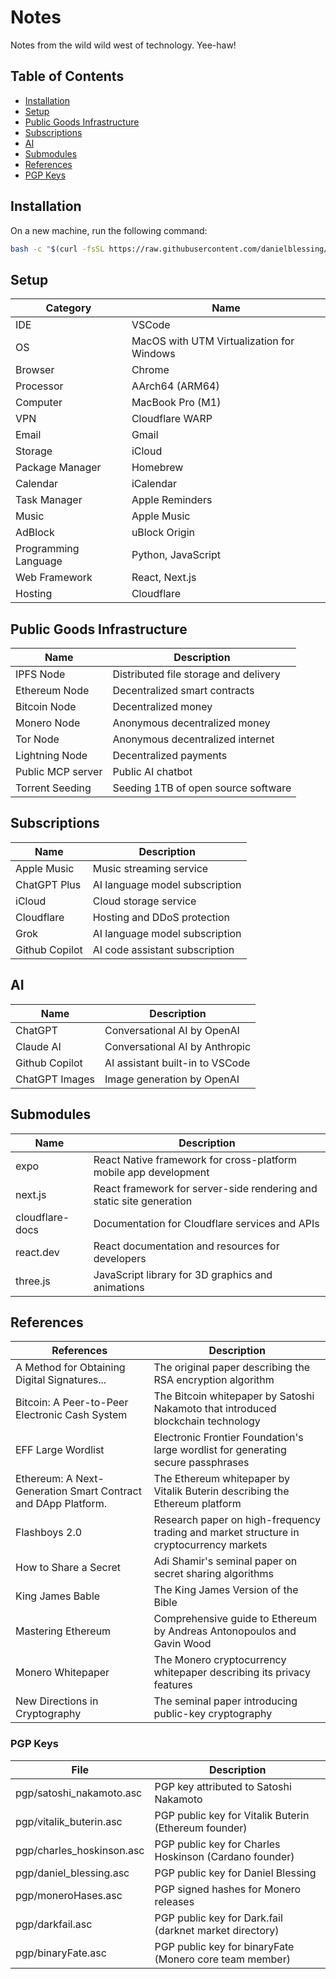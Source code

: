 # Notes

Notes from the wild wild west of technology. Yee-haw!

## Table of Contents

- [Installation](#installation)
- [Setup](#setup)
- [Public Goods Infrastructure](#public-goods-infrastructure)
- [Subscriptions](#subscriptions)
- [AI](#ai)
- [Submodules](#submodules)
- [References](#references)
- [PGP Keys](#pgp-keys)

## Installation

On a new machine, run the following command:

```bash
bash -c "$(curl -fsSL https://raw.githubusercontent.com/danielblessing/notes/main/shell/github_notes_install.sh)"
```

## Setup

| Category             | Name                                      |
| -------------------- | ----------------------------------------- |
| IDE                  | VSCode                                    |
| OS                   | MacOS with UTM Virtualization for Windows |
| Browser              | Chrome                                    |
| Processor            | AArch64 (ARM64)                           |
| Computer             | MacBook Pro (M1)                          |
| VPN                  | Cloudflare WARP                           |
| Email                | Gmail                                     |
| Storage              | iCloud                                    |
| Package Manager      | Homebrew                                  |
| Calendar             | iCalendar                                 |
| Task Manager         | Apple Reminders                           |
| Music                | Apple Music                               |
| AdBlock              | uBlock Origin                             |
| Programming Language | Python, JavaScript                        |
| Web Framework        | React, Next.js                            |
| Hosting              | Cloudflare                                |

## Public Goods Infrastructure

| Name              | Description                           |
| ----------------- | ------------------------------------- |
| IPFS Node         | Distributed file storage and delivery |
| Ethereum Node     | Decentralized smart contracts         |
| Bitcoin Node      | Decentralized money                   |
| Monero Node       | Anonymous decentralized money         |
| Tor Node          | Anonymous decentralized internet      |
| Lightning Node    | Decentralized payments                |
| Public MCP server | Public AI chatbot                     |
| Torrent Seeding   | Seeding 1TB of open source software   |

## Subscriptions

| Name           | Description                    |
| -------------- | ------------------------------ |
| Apple Music    | Music streaming service        |
| ChatGPT Plus   | AI language model subscription |
| iCloud         | Cloud storage service          |
| Cloudflare     | Hosting and DDoS protection    |
| Grok           | AI language model subscription |
| Github Copilot | AI code assistant subscription |

## AI

| Name           | Description                     |
| -------------- | ------------------------------- |
| ChatGPT        | Conversational AI by OpenAI     |
| Claude AI      | Conversational AI by Anthropic  |
| Github Copilot | AI assistant built-in to VSCode |
| ChatGPT Images | Image generation by OpenAI      |

## Submodules

| Name            | Description                                                          |
| --------------- | -------------------------------------------------------------------- |
| expo            | React Native framework for cross-platform mobile app development     |
| next.js         | React framework for server-side rendering and static site generation |
| cloudflare-docs | Documentation for Cloudflare services and APIs                       |
| react.dev       | React documentation and resources for developers                     |
| three.js        | JavaScript library for 3D graphics and animations                    |

## References

| References                                                    | Description                                                                             |
| ------------------------------------------------------------- | --------------------------------------------------------------------------------------- |
| A Method for Obtaining Digital Signatures...                  | The original paper describing the RSA encryption algorithm                              |
| Bitcoin: A Peer-to-Peer Electronic Cash System                | The Bitcoin whitepaper by Satoshi Nakamoto that introduced blockchain technology        |
| EFF Large Wordlist                                            | Electronic Frontier Foundation's large wordlist for generating secure passphrases       |
| Ethereum: A Next-Generation Smart Contract and DApp Platform. | The Ethereum whitepaper by Vitalik Buterin describing the Ethereum platform             |
| Flashboys 2.0                                                 | Research paper on high-frequency trading and market structure in cryptocurrency markets |
| How to Share a Secret                                         | Adi Shamir's seminal paper on secret sharing algorithms                                 |
| King James Bable                                              | The King James Version of the Bible                                                     |
| Mastering Ethereum                                            | Comprehensive guide to Ethereum by Andreas Antonopoulos and Gavin Wood                  |
| Monero Whitepaper                                             | The Monero cryptocurrency whitepaper describing its privacy features                    |
| New Directions in Cryptography                                | The seminal paper introducing public-key cryptography                                   |

### PGP Keys

| File                      | Description                                             |
| ------------------------- | ------------------------------------------------------- |
| pgp/satoshi_nakamoto.asc  | PGP key attributed to Satoshi Nakamoto                  |
| pgp/vitalik_buterin.asc   | PGP public key for Vitalik Buterin (Ethereum founder)   |
| pgp/charles_hoskinson.asc | PGP public key for Charles Hoskinson (Cardano founder)  |
| pgp/daniel_blessing.asc   | PGP public key for Daniel Blessing                      |
| pgp/moneroHases.asc       | PGP signed hashes for Monero releases                   |
| pgp/darkfail.asc          | PGP public key for Dark.fail (darknet market directory) |
| pgp/binaryFate.asc        | PGP public key for binaryFate (Monero core team member) |
